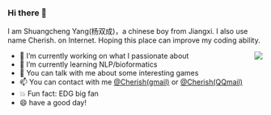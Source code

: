 ### Hi there 👋

I am Shuangcheng Yang(杨双成)，a chinese boy from Jiangxi. I also use name Cherish. on Internet. Hoping this place can improve my coding ability.

<img align="right" src="https://github-readme-stats.vercel.app/api?username=Rooki1e&show_icons=true&theme=dracula" />

- 🔭 I’m currently working on what I passionate about
- 🌱 I’m currently learning NLP/bioformatics
- 💬 You can talk with me about some interesting games
- 📫 You can contact with me [@Cherish(gmail)](mailto:cher1shyang12138@gmail.com) or [@Cherish(QQmail)](mailto:201151237@qq.com)
- 💥 Fun fact: EDG big fan
- 😄 have a good day!


